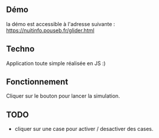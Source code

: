 ## Démo 
la démo est accessible à l'adresse suivante : https://nuitinfo.pouseb.fr/glider.html

## Techno
Application toute simple réalisée en JS :)

## Fonctionnement 
Cliquer sur le bouton pour lancer la simulation.

## TODO 
- cliquer sur une case pour activer / desactiver des cases.
